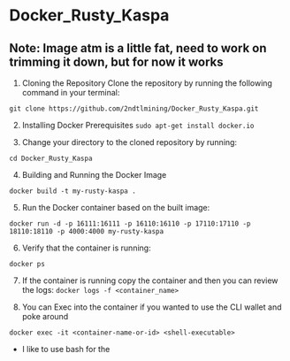 # Docker_Rusty_Kaspa

## Note: Image atm is a little fat, need to work on trimming it down, but for now it works


1. Cloning the Repository
Clone the repository by running the following command in your terminal:

```git clone https://github.com/2ndtlmining/Docker_Rusty_Kaspa.git```

2. Installing Docker Prerequisites
```sudo apt-get install docker.io```

3. Change your directory to the cloned repository by running:

```cd Docker_Rusty_Kaspa```

4. Building and Running the Docker Image

```docker build -t my-rusty-kaspa .```

5. Run the Docker container based on the built image:

```docker run -d -p 16111:16111 -p 16110:16110 -p 17110:17110 -p 18110:18110 -p 4000:4000 my-rusty-kaspa```

6. Verify that the container is running:

```docker ps```

7. If the container is running copy the container and then you can review the logs:
```docker logs -f <container_name>```

8. You can Exec into the container if you wanted to use the CLI wallet and poke around

```docker exec -it <container-name-or-id> <shell-executable>```
- I like to use bash for the <shell-executable>
